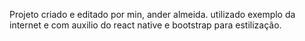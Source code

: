 Projeto criado e editado por min, ander almeida. utilizado exemplo da internet e com auxilio do react native e bootstrap para estilização.
